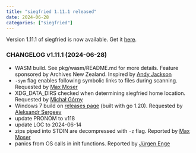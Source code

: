 ```yaml
---
title: "siegfried 1.11.1 released"
date: 2024-06-28
categories: ["siegfried"]
---
```


Version 1.11.1 of siegfried is now available. Get it [here](/siegfried).

### CHANGELOG v1.11.1 (2024-06-28)

- WASM build. See pkg/wasm/README.md for more details. Feature sponsored by Archives New Zealand. Inspired by [Andy Jackson](https://siegfried-js.glitch.me/)
- `-sym` flag enables following symbolic links to files during scanning. Requested by [Max Moser](https://github.com/richardlehane/siegfried/issues/245) 
- XDG_DATA_DIRS checked when determining siegfried home location. Requested by [Michał Górny](https://github.com/mgorny)
- Windows 7 build on [releases page](https://github.com/richardlehane/siegfried/releases) (built with go 1.20). Requested by [Aleksandr Sergeev](https://github.com/richardlehane/siegfried/issues/240)
- update PRONOM to v118
- update LOC to 2024-06-14
- zips piped into STDIN are decompressed with `-z` flag. Reported by [Max Moser](https://github.com/richardlehane/siegfried/issues/244)
- panics from OS calls in init functions. Reported by [Jürgen Enge](https://github.com/richardlehane/siegfried/issues/247)
